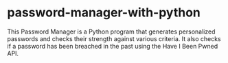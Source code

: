 # password-manager-with-python
This Password Manager is a Python program that generates personalized passwords and checks their strength against various criteria. It also checks if a password has been breached in the past using the Have I Been Pwned API.
